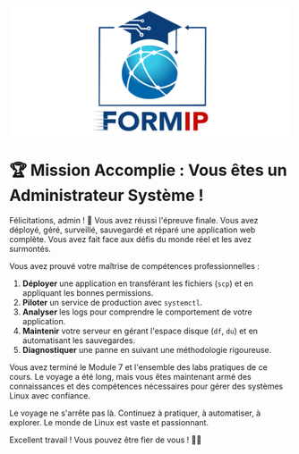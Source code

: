 ![Formip](../assets/formip_logo_padded.png)

# 🏆 Mission Accomplie : Vous êtes un Administrateur Système !

Félicitations, admin ! 🎉 Vous avez réussi l'épreuve finale. Vous avez déployé, géré, surveillé, sauvegardé et réparé une application web complète. Vous avez fait face aux défis du monde réel et les avez surmontés.

Vous avez prouvé votre maîtrise de compétences professionnelles :
1.  **Déployer** une application en transférant les fichiers (`scp`) et en appliquant les bonnes permissions.
2.  **Piloter** un service de production avec `systemctl`.
3.  **Analyser** les logs pour comprendre le comportement de votre application.
4.  **Maintenir** votre serveur en gérant l'espace disque (`df`, `du`) et en automatisant les sauvegardes.
5.  **Diagnostiquer** une panne en suivant une méthodologie rigoureuse.

Vous avez terminé le Module 7 et l'ensemble des labs pratiques de ce cours. Le voyage a été long, mais vous êtes maintenant armé des connaissances et des compétences nécessaires pour gérer des systèmes Linux avec confiance.

Le voyage ne s'arrête pas là. Continuez à pratiquer, à automatiser, à explorer. Le monde de Linux est vaste et passionnant.

Excellent travail ! Vous pouvez être fier de vous ! 🐧✨